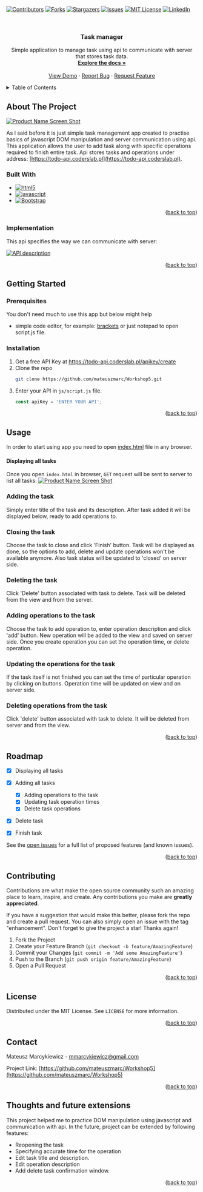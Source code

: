 [![Contributors][contributors-shield]][contributors-url]
[![Forks][forks-shield]][forks-url]
[![Stargazers][stars-shield]][stars-url]
[![Issues][issues-shield]][issues-url]
[![MIT License][license-shield]][license-url]
[![LinkedIn][linkedin-shield]][linkedin-url]


<br />
<div align="center">
<h3 align="center">Task manager</h3>

  <p align="center">
    Simple application to manage task using api to communicate with server that stores task data.
    <br />
    <a href="https://github.com/mateuszmarc/Workshop5"><strong>Explore the docs »</strong></a>
    <br />
    <br />
    <a href="https://github.com/mateuszmarc/Workshop5">View Demo</a>
    ·
    <a href="https://github.com/mateuszmarc/Workshop5/issues/new?labels=bug&template=bug-report---.md">Report Bug</a>
    ·
    <a href="https://github.com/mateuszmarc/Workshop5/issues/new?labels=enhancement&template=feature-request---.md">Request Feature</a>
  </p>
</div>



<!-- TABLE OF CONTENTS -->
<details>
  <summary>Table of Contents</summary>
  <ol>
    <li>
      <a href="#about-the-project">About The Project</a>
      <ul>
        <li><a href="#built-with">Built With</a></li>
      </ul>
    </li>
    <li>
      <a href="#getting-started">Getting Started</a>
      <ul>
        <li><a href="#prerequisites">Prerequisites</a></li>
        <li><a href="#installation">Installation</a></li>
      </ul>
    </li>
    <li><a href="#usage">Usage</a></li>
    <li><a href="#roadmap">Roadmap</a></li>
    <li><a href="#contributing">Contributing</a></li>
    <li><a href="#license">License</a></li>
    <li><a href="#contact">Contact</a></li>
    <li><a href="#acknowledgments">Thoughts and future extensions</a></li>
  </ol>
</details>



<!-- ABOUT THE PROJECT -->
## About The Project

[![Product Name Screen Shot][product-screenshot]](images/task-example.png)

As I said before it is just simple task management app created to practise basics of javascript DOM manipulation and server communication using api.
This application allows the user to add task along with specific operations required to finish entire task. 
Api stores tasks and operations under address: [https://todo-api.coderslab.pl](https://todo-api.coderslab.pl).

### Built With

* [![html5][html.com]][html5-url]
* [![javascript][javascript.com]][javascript-url]
* [![Bootstrap][Bootstrap.com]][Bootstrap-url]


<p align="right">(<a href="#readme-top">back to top</a>)</p>

### Implementation
This api specifies the way we can communicate with server:

[![API description][api-description]](images/api-description.png)


<p align="right">(<a href="#readme-top">back to top</a>)</p>

<!-- GETTING STARTED -->
## Getting Started

### Prerequisites

You don't need much to use this app but below might help
* simple code editor, for example: [brackets](https://brackets.io/) or just notepad to open script.js file.

### Installation

1. Get a free API Key at [https://todo-api.coderslab.pl/apikey/create ](https://todo-api.coderslab.pl/apikey/create )
2. Clone the repo
   ```sh
   git clone https://github.com/mateuszmarc/Workshop5.git
   ```
3. Enter your API in `js/script.js` file.
   ```js
   const apiKey = 'ENTER YOUR API';
   ```
   
<p align="right">(<a href="#readme-top">back to top</a>)</p>



<!-- USAGE EXAMPLES -->
## Usage
In order to start using app you need to open [index.html](html/index.html) file in any browser. 
#### Displaying all tasks 
Once you open ```index.html``` in browser, ```GET``` request will be sent to server to list all tasks:
[![Product Name Screen Shot][product-screenshot]](images/task-example.png)

### Adding the task
Simply enter title of the task and its description. 
After task added it will be displayed below, ready to add operations to. 

### Closing the task 
Choose the task to close and click 'Finish' button. Task will be displayed as done, so the options to add, delete and update operations won't be available anymore.
Also task status will be updated to 'closed' on server side. 

### Deleting the task
Click 'Delete' button associated with task to delete. 
Task will be deleted from the view and from the server.

### Adding operations to the task
Choose the task to add operation to, enter operation description and click 'add' button. 
New operation will be added to the view and saved on server side. 
Once you create operation you can set the operation time, or delete operation.

### Updating the operations for the task 
If the task itself is not finished you can set the time of particular operation by clicking on 
buttons. Operation time will be updated on view and on server side.

### Deleting operations from the task 
Click 'delete' button associated with task to delete. 
It will be deleted from server and from the view.

<p align="right">(<a href="#readme-top">back to top</a>)</p>



<!-- ROADMAP -->
## Roadmap

- [x] Displaying all tasks
- [x] Adding all tasks
  - [x] Adding operations to the task
  - [x] Updating task operation times 
  - [x] Delete task operations
- [x] Delete task 
- [x] Finish task


See the [open issues](https://github.com/mateuszmarc/Workshop5/issues) for a full list of proposed features (and known issues).

<p align="right">(<a href="#readme-top">back to top</a>)</p>



<!-- CONTRIBUTING -->
## Contributing

Contributions are what make the open source community such an amazing place to learn, inspire, and create. Any contributions you make are **greatly appreciated**.

If you have a suggestion that would make this better, please fork the repo and create a pull request. You can also simply open an issue with the tag "enhancement".
Don't forget to give the project a star! Thanks again!

1. Fork the Project
2. Create your Feature Branch (`git checkout -b feature/AmazingFeature`)
3. Commit your Changes (`git commit -m 'Add some AmazingFeature'`)
4. Push to the Branch (`git push origin feature/AmazingFeature`)
5. Open a Pull Request

<p align="right">(<a href="#readme-top">back to top</a>)</p>



<!-- LICENSE -->
## License

Distributed under the MIT License. See `LICENSE` for more information.

<p align="right">(<a href="#readme-top">back to top</a>)</p>



<!-- CONTACT -->
## Contact

Mateusz Marcykiewicz - mmarcykiewicz@gmail.com

Project Link: [https://github.com/mateuszmarc/Workshop5](https://github.com/mateuszmarc/Workshop5)

<p align="right">(<a href="#readme-top">back to top</a>)</p>



## Thoughts and future extensions
This project helped me to practice DOM manipulation using javascript and communication with api.
In the future, project can be extended by following features:
* Reopening the task
* Specifying accurate time for the operation
* Edit task title and description. 
* Edit operation description
* Add delete task confirmation window.

<p align="right">(<a href="#readme-top">back to top</a>)</p>



<!-- MARKDOWN LINKS & IMAGES -->
<!-- https://www.markdownguide.org/basic-syntax/#reference-style-links -->
[contributors-shield]: https://img.shields.io/github/contributors/mateuszmarc/Workshop5.svg?style=for-the-badge
[contributors-url]: https://github.com/mateuszmarc/Workshop5/graphs/contributors
[forks-shield]: https://img.shields.io/github/forks/mateuszmarc/Workshop5.svg?style=for-the-badge
[forks-url]: https://github.com/mateuszmarc/Workshop5/network/members
[stars-shield]: https://img.shields.io/github/stars/mateuszmarc/Workshop5.svg?style=for-the-badge
[stars-url]: https://github.com/mateuszmarc/Workshop5/stargazers
[issues-shield]: https://img.shields.io/github/issues/mateuszmarc/Workshop5.svg?style=for-the-badge
[issues-url]: https://github.com/mateuszmarc/Workshop5/issues
[license-shield]: https://img.shields.io/github/license/mateuszmarc/Workshop5.svg?style=for-the-badge
[license-url]: https://github.com/mateuszmarc/Workshop5/blob/main/LICENSE
[linkedin-shield]: https://img.shields.io/badge/-LinkedIn-black.svg?style=for-the-badge&logo=linkedin&colorB=555
[linkedin-url]: https://www.linkedin.com/in/mateusz-marcykiewicz/
[product-screenshot]: images/task-example.png
[api-description]: images/api-description.png
[Bootstrap.com]: https://img.shields.io/badge/Bootstrap-563D7C?style=for-the-badge&logo=bootstrap&logoColor=white
[Bootstrap-url]: https://getbootstrap.com
[javascript.com]: https://img.shields.io/badge/javascript-icon?style=for-the-badge&logo=javascript&logoColor=%23F7DF1E&color=black
[javascript-url]: https://javascript.com 
[html.com]: https://img.shields.io/badge/html-icon?style=for-the-badge&logo=html5&logoColor=%23E34F26&color=black
[html5-url]: https://html.com/